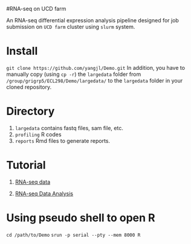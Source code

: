 #RNA-seq on UCD farm

An RNA-seq differential expression analysis pipeline designed for job submission on `UCD farm` cluster using `slurm` system.

# Install

`git clone https://github.com/yangjl/Demo.git`
In addition, you have to manually copy (using `cp -r`) the `largedata` folder from `/group/grigrp5/ECL298/Demo/largedata/` to the `largedata` folder in your cloned repository.

# Directory

1. `largedata` contains fastq files, sam file, etc.
2. `profiling` R codes
3. `reports` Rmd files to generate reports.

# Tutorial

1. [RNA-seq data](http://rpubs.com/yangjl0930/61344)

2. [RNA-seq Data Analysis](http://rpubs.com/yangjl0930/60157)

# Using pseudo shell to open R
`cd /path/to/Demo`
`srun -p serial --pty --mem 8000 R`
